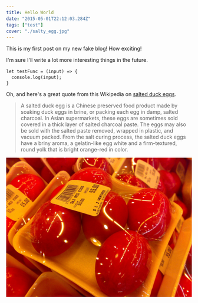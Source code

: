 ```yaml
---
title: Hello World
date: "2015-05-01T22:12:03.284Z"
tags: ["test"]
cover: "./salty_egg.jpg"
---
```


This is my first post on my new fake blog! How exciting!

I'm sure I'll write a lot more interesting things in the future.

```
let testFunc = (input) => {
  console.log(input);
}
```

Oh, and here's a great quote from this Wikipedia on
[salted duck eggs](http://en.wikipedia.org/wiki/Salted_duck_egg).

> A salted duck egg is a Chinese preserved food product made by soaking duck
> eggs in brine, or packing each egg in damp, salted charcoal. In Asian
> supermarkets, these eggs are sometimes sold covered in a thick layer of salted
> charcoal paste. The eggs may also be sold with the salted paste removed,
> wrapped in plastic, and vacuum packed. From the salt curing process, the
> salted duck eggs have a briny aroma, a gelatin-like egg white and a
> firm-textured, round yolk that is bright orange-red in color.

![Chinese Salty Egg](./salty_egg.jpg)
